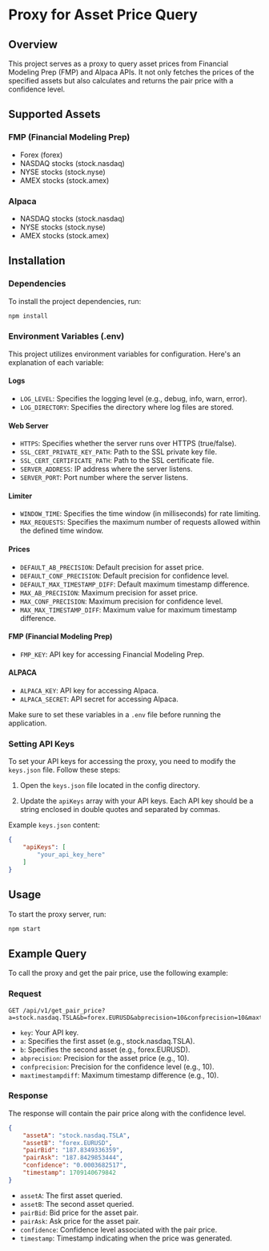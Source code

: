 # Proxy for Asset Price Query

## Overview
This project serves as a proxy to query asset prices from Financial Modeling Prep (FMP) and Alpaca APIs. It not only fetches the prices of the specified assets but also calculates and returns the pair price with a confidence level.

## Supported Assets

### FMP (Financial Modeling Prep)

- Forex (forex)
- NASDAQ stocks (stock.nasdaq)
- NYSE stocks (stock.nyse)
- AMEX stocks (stock.amex)

### Alpaca

- NASDAQ stocks (stock.nasdaq)
- NYSE stocks (stock.nyse)
- AMEX stocks (stock.amex)

## Installation

### Dependencies

To install the project dependencies, run:

```bash
npm install
```

### Environment Variables (.env)

This project utilizes environment variables for configuration. Here's an explanation of each variable:

#### Logs

- `LOG_LEVEL`: Specifies the logging level (e.g., debug, info, warn, error).
- `LOG_DIRECTORY`: Specifies the directory where log files are stored.

#### Web Server

- `HTTPS`: Specifies whether the server runs over HTTPS (true/false).
- `SSL_CERT_PRIVATE_KEY_PATH`: Path to the SSL private key file.
- `SSL_CERT_CERTIFICATE_PATH`: Path to the SSL certificate file.
- `SERVER_ADDRESS`: IP address where the server listens.
- `SERVER_PORT`: Port number where the server listens.

#### Limiter

- `WINDOW_TIME`: Specifies the time window (in milliseconds) for rate limiting.
- `MAX_REQUESTS`: Specifies the maximum number of requests allowed within the defined time window.

#### Prices

- `DEFAULT_AB_PRECISION`: Default precision for asset price.
- `DEFAULT_CONF_PRECISION`: Default precision for confidence level.
- `DEFAULT_MAX_TIMESTAMP_DIFF`: Default maximum timestamp difference.
- `MAX_AB_PRECISION`: Maximum precision for asset price.
- `MAX_CONF_PRECISION`: Maximum precision for confidence level.
- `MAX_MAX_TIMESTAMP_DIFF`: Maximum value for maximum timestamp difference.

#### FMP (Financial Modeling Prep)

- `FMP_KEY`: API key for accessing Financial Modeling Prep.

#### ALPACA

- `ALPACA_KEY`: API key for accessing Alpaca.
- `ALPACA_SECRET`: API secret for accessing Alpaca.

Make sure to set these variables in a `.env` file before running the application.

### Setting API Keys

To set your API keys for accessing the proxy, you need to modify the `keys.json` file. Follow these steps:

1. Open the `keys.json` file located in the config directory.

2. Update the `apiKeys` array with your API keys. Each API key should be a string enclosed in double quotes and separated by commas.

Example `keys.json` content:

```json
{
    "apiKeys": [
        "your_api_key_here"
    ]
}
```

## Usage

To start the proxy server, run:

```bash
npm start
```

## Example Query

To call the proxy and get the pair price, use the following example:

### Request
```http
GET /api/v1/get_pair_price?a=stock.nasdaq.TSLA&b=forex.EURUSD&abprecision=10&confprecision=10&maxtimestampdiff=10000
```

- `key`: Your API key.
- `a`: Specifies the first asset (e.g., stock.nasdaq.TSLA).
- `b`: Specifies the second asset (e.g., forex.EURUSD).
- `abprecision`: Precision for the asset price (e.g., 10).
- `confprecision`: Precision for the confidence level (e.g., 10).
- `maxtimestampdiff`: Maximum timestamp difference (e.g., 10).

### Response

The response will contain the pair price along with the confidence level.

```json
{
	"assetA": "stock.nasdaq.TSLA",
	"assetB": "forex.EURUSD",
	"pairBid": "187.8349336359",
	"pairAsk": "187.8429853444",
	"confidence": "0.0003682517",
	"timestamp": 1709140679842
}
```

- `assetA`: The first asset queried.
- `assetB`: The second asset queried.
- `pairBid`: Bid price for the asset pair.
- `pairAsk`: Ask price for the asset pair.
- `confidence`: Confidence level associated with the pair price.
- `timestamp`: Timestamp indicating when the price was generated.
